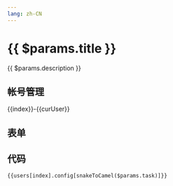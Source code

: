 ```yaml
---
lang: zh-CN
---
```


<script setup lang="ts">
import ChangeUser from './ChangeUser.vue'

import { storeToRefs } from 'pinia';
import useConfigStore from '@store/config'
import { snakeToCamel } from '@utils'
import { useConfigSchema } from '@data/configSchema'
import { data } from './function.data'

const schema = useConfigSchema()

const configStore = useConfigStore()
const { users, curUser, index } = storeToRefs(configStore)
</script>

# {{ $params.title }}

<div v-if="users?.[index]?.config?.function?.[data?.[$params.task]] !== undefined" style="margin-top: 1rem;">
<n-switch v-model:value="users[index].config.function[data[$params.task]]">
 <template #checked>
      点击关闭{{$params.title}}功能
    </template>
    <template #unchecked>
      点击开启{{$params.title}}功能
    </template>
</n-switch> 
</div>

{{ $params.description }}

<!-- @content -->

## 帐号管理

{{index}}-{{curUser}}

<ChangeUser></ChangeUser>

## 表单

<JSONSchema :schema="schema[snakeToCamel($params.task) + 'Schema']" v-model="users[index].config[snakeToCamel($params.task)]"></JSONSchema>

## 代码

```json-vue
{{users[index].config[snakeToCamel($params.task)]}}
```
